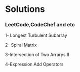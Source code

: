 # Solutions
### LeetCode,CodeChef and etc 

1- Longest Turbulent Subarray

2- Spiral Matrix

3-Intersection of Two Arrarys II

4-Expression Add Operators
